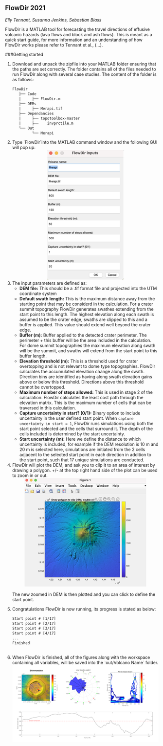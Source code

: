 ## FlowDir 2021
*Elly Tennant, Susanna Jenkins, Sebastian Biass*

FlowDir is a MATLAB tool for forecasting the travel directions of effusive volcanic hazards (lava flows and block and ash flows). This is meant as a quick start guide, for more information and an understanding of how FlowDir works please refer to Tennant et al., (...).

###Getting started

<ol> 
<li> Download and unpack the zipfile into your MATLAB folder ensuring that the paths are set correctly. The folder contains all of the files needed to run FlowDir along with several case studies. The content of the folder is as follows: 

```
FlowDir
   ├── Code
   |	 ├── FlowDir.m
   ├── DEMs
   |	 ├── Merapi.tif
   ├── Dependancies
   |	 ├── topotoolbox-master
   |	 ├──	invprctile.m
   └── Out
         └── Merapi
```

<li>Type `FlowDir`into the MATLAB command window and the following GUI will pop up:
<br/>

<center><img src="https://github.com/EllyTennant/FlowDir/blob/main/images/GUI.png" width="250"></center>

<li> The input parameters are defined as:

* **DEM file:** This should be a .tif format file and projected into the UTM coordinate system
* **Default swath length:** This is the maximum distance away from the starting point that may be considerd in the calculation. For a crater summit topography FlowDir generates swathes extending from the start point to this length. The highest elevation along each swath is assumed to be the crater edge, swaths are clipped to this and a buffer is applied. This value should extend well beyond the crater edge.
* **Buffer (m):** Buffer applied to the detected crater perimeter. The perimeter + this buffer will be the area included in the calculation. For dome summit topographies the maximum elevation along swath will be the summit, and swaths will extend from the start point to this buffer length.
* **Elevation threshold (m):** This is a threshold used for crater overtopping and is not relevant to dome type topographies. FlowDir calculates the accumulated elevation change along the swath. Direction bins are identified as having along swath elevation gains above or below this threshold. Directions above this threshold cannot be overtopped. 
* **Maximum number of steps allowed:** This is used in stage 2 of the calculation. FlowDir calculates the least cost path through the elevation matrix. This is the maximum number of cells that can be traversed in this calculation.
* **Capture uncertainty in start? (0/1):** Binary option to include uncertainty in the user defined start point. When `capture uncertainty in start = 1`, FlowDir runs simulations using both the start point selected and the cells that surround it. The depth of the cells included is determined by the start uncertainty.
* **Start uncertainty (m):** Here we define the distance to which uncertainty is included, for example if the DEM resolution is 10 m and 20 m is selected here, simulations are initiated from the 2 cells adjacent to the selected start point in each direction in addition to the start point, such that 17 unique simulations are conducted. 

<li>FlowDir will plot the DEM, and ask you to clip it to an area of interest by drawing a polygon. +/- at the top right hand side of the plot can be used to zoom in or out.
<br/>

<center><img src="https://github.com/EllyTennant/FlowDir/blob/main/images/clip_DEM.png" width="400"></center>

The new zoomed in DEM is then plotted and you can click to define the start point.

<li> Congratulations FlowDir is now running, its progress is stated as below:

```Running FlowDir, please wait...
Start point # [1/17]
Start point # [2/17]
Start point # [3/17]
Start point # [4/17]
...
Finished
```

<br/>
<li> When FlowDir is finished, all of the figures along with the workspace containing all variables, will be saved into the `out/Volcano Name` folder.

<img src="https://github.com/EllyTennant/FlowDir/blob/main/images/Shinmoedake_ex.png" width="800">

